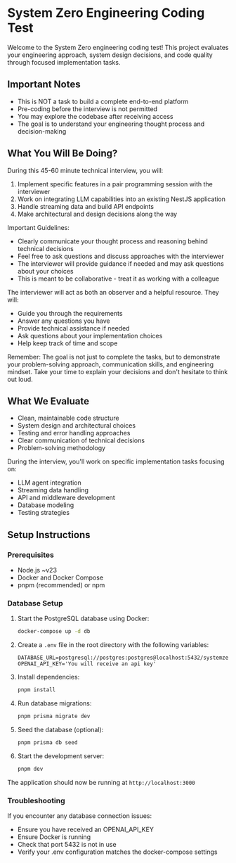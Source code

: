 # System Zero Engineering Coding Test

Welcome to the System Zero engineering coding test! This project evaluates your engineering approach, system design decisions, and code quality through focused implementation tasks.

## Important Notes

- This is NOT a task to build a complete end-to-end platform
- Pre-coding before the interview is not permitted
- You may explore the codebase after receiving access
- The goal is to understand your engineering thought process and decision-making

## What You Will Be Doing?

During this 45-60 minute technical interview, you will:

1. Implement specific features in a pair programming session with the interviewer
2. Work on integrating LLM capabilities into an existing NestJS application
3. Handle streaming data and build API endpoints
4. Make architectural and design decisions along the way

Important Guidelines:
- Clearly communicate your thought process and reasoning behind technical decisions
- Feel free to ask questions and discuss approaches with the interviewer
- The interviewer will provide guidance if needed and may ask questions about your choices
- This is meant to be collaborative - treat it as working with a colleague

The interviewer will act as both an observer and a helpful resource. They will:
- Guide you through the requirements
- Answer any questions you have
- Provide technical assistance if needed
- Ask questions about your implementation choices
- Help keep track of time and scope

Remember: The goal is not just to complete the tasks, but to demonstrate your problem-solving approach, communication skills, and engineering mindset. Take your time to explain your decisions and don't hesitate to think out loud.


## What We Evaluate

- Clean, maintainable code structure
- System design and architectural choices
- Testing and error handling approaches
- Clear communication of technical decisions
- Problem-solving methodology

During the interview, you'll work on specific implementation tasks focusing on:
- LLM agent integration
- Streaming data handling
- API and middleware development
- Database modeling
- Testing strategies

## Setup Instructions

### Prerequisites
- Node.js ~v23
- Docker and Docker Compose
- pnpm (recommended) or npm

### Database Setup

1. Start the PostgreSQL database using Docker:
   ```bash
   docker-compose up -d db
   ```

2. Create a `.env` file in the root directory with the following variables:
   ```
   DATABASE_URL=postgresql://postgres:postgres@localhost:5432/systemzero
   OPENAI_API_KEY='You will receive an api key'
   ```

3. Install dependencies:
   ```bash
   pnpm install
   ```

4. Run database migrations:
   ```bash
   pnpm prisma migrate dev
   ```

5. Seed the database (optional):
   ```bash
   pnpm prisma db seed
   ```

6. Start the development server:
   ```bash
   pnpm dev
   ```

The application should now be running at `http://localhost:3000`

### Troubleshooting

If you encounter any database connection issues:
- Ensure you have received an OPENAI_API_KEY 
- Ensure Docker is running
- Check that port 5432 is not in use
- Verify your .env configuration matches the docker-compose settings

